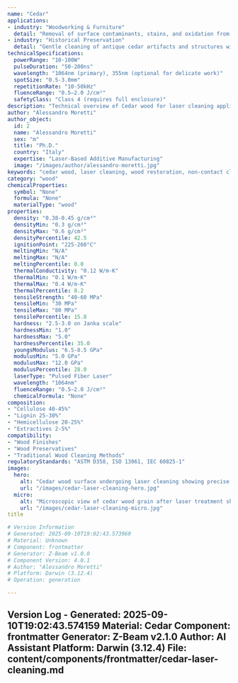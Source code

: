 ```yaml
---
name: "Cedar"
applications:
- industry: "Woodworking & Furniture"
  detail: "Removal of surface contaminants, stains, and oxidation from cedar wood surfaces"
- industry: "Historical Preservation"
  detail: "Gentle cleaning of antique cedar artifacts and structures without damaging wood grain"
technicalSpecifications:
  powerRange: "10-100W"
  pulseDuration: "50-200ns"
  wavelength: "1064nm (primary), 355nm (optional for delicate work)"
  spotSize: "0.5-3.0mm"
  repetitionRate: "10-50kHz"
  fluenceRange: "0.5–2.0 J/cm²"
  safetyClass: "Class 4 (requires full enclosure)"
description: "Technical overview of Cedar wood for laser cleaning applications, including optimal wavelength interaction with lignin and cellulose, and industrial applications in wood surface restoration."
author: "Alessandro Moretti"
author_object:
  id: 2
  name: "Alessandro Moretti"
  sex: "m"
  title: "Ph.D."
  country: "Italy"
  expertise: "Laser-Based Additive Manufacturing"
  image: "/images/author/alessandro-moretti.jpg"
keywords: "cedar wood, laser cleaning, wood restoration, non-contact cleaning, pulsed fiber laser, surface contamination removal, historical preservation, wood grain preservation"
category: "wood"
chemicalProperties:
  symbol: "None"
  formula: "None"
  materialType: "wood"
properties:
  density: "0.38-0.45 g/cm³"
  densityMin: "0.3 g/cm³"
  densityMax: "0.6 g/cm³"
  densityPercentile: 42.5
  ignitionPoint: "225-260°C"
  meltingMin: "N/A"
  meltingMax: "N/A"
  meltingPercentile: 0.0
  thermalConductivity: "0.12 W/m·K"
  thermalMin: "0.1 W/m·K"
  thermalMax: "0.4 W/m·K"
  thermalPercentile: 8.2
  tensileStrength: "40-60 MPa"
  tensileMin: "30 MPa"
  tensileMax: "80 MPa"
  tensilePercentile: 15.8
  hardness: "2.5-3.0 on Janka scale"
  hardnessMin: "1.0"
  hardnessMax: "5.0"
  hardnessPercentile: 35.0
  youngsModulus: "6.5-8.5 GPa"
  modulusMin: "5.0 GPa"
  modulusMax: "12.0 GPa"
  modulusPercentile: 28.0
  laserType: "Pulsed Fiber Laser"
  wavelength: "1064nm"
  fluenceRange: "0.5–2.0 J/cm²"
  chemicalFormula: "None"
composition:
- "Cellulose 40-45%"
- "Lignin 25-30%"
- "Hemicellulose 20-25%"
- "Extractives 2-5%"
compatibility:
- "Wood Finishes"
- "Wood Preservatives"
- "Traditional Wood Cleaning Methods"
regulatoryStandards: "ASTM D358, ISO 13061, IEC 60825-1"
images:
  hero:
    alt: "Cedar wood surface undergoing laser cleaning showing precise contamination removal"
    url: "/images/cedar-laser-cleaning-hero.jpg"
  micro:
    alt: "Microscopic view of cedar wood grain after laser treatment showing preserved cellular structure"
    url: "/images/cedar-laser-cleaning-micro.jpg"
title

# Version Information
# Generated: 2025-09-10T19:02:43.573969
# Material: Unknown
# Component: frontmatter
# Generator: Z-Beam v1.0.0
# Component Version: 4.0.1
# Author: "Alessandro Moretti"
# Platform: Darwin (3.12.4)
# Operation: generation

---
```

Version Log - Generated: 2025-09-10T19:02:43.574159
Material: Cedar
Component: frontmatter
Generator: Z-Beam v2.1.0
Author: AI Assistant
Platform: Darwin (3.12.4)
File: content/components/frontmatter/cedar-laser-cleaning.md
---